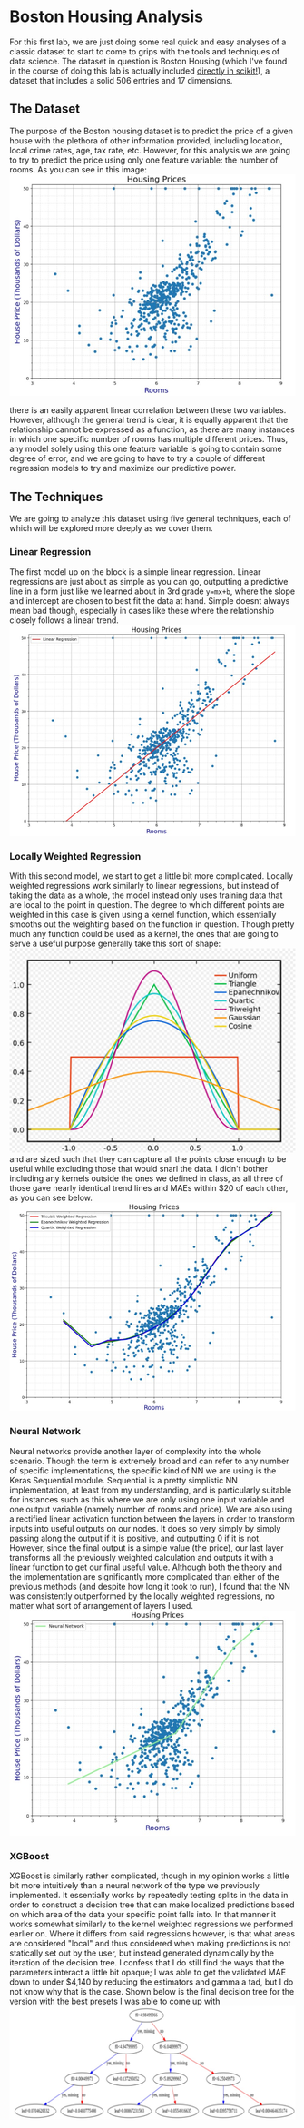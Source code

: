 # Boston Housing Analysis 

For this first lab, we are just doing some real quick and easy analyses of a classic dataset to start to come to grips with the tools and techniques of data science. The dataset in question is Boston Housing (which I've found in the course of doing this lab is actually included [directly in scikit!](https://scikit-learn.org/stable/modules/generated/sklearn.datasets.load_boston.html)), a dataset that includes a solid 506 entries and 17 dimensions.

## The Dataset
The purpose of the Boston housing dataset is to predict the price of a given house with the plethora of other information provided, including location, local crime rates, age, tax rate, etc. However, for this analysis we are going to try to predict the price using only one feature variable: the number of rooms. As you can see in this image: ![](img1.jpg)

there is an easily apparent linear correlation between these two variables. However, although the general trend is clear, it is equally apparent that the relationship cannot be expressed as a function, as there are many instances in which one specific number of rooms has multiple different prices. Thus, any model solely using this one feature variable is going to contain some degree of error, and we are going to have to try a couple of different regression models to try and maximize our predictive power.

## The Techniques
We are going to analyze this dataset using five general techniques, each of which will be explored more deeply as we cover them.

### Linear Regression
The first model up on the block is a simple linear regression. Linear regressions are just about as simple as you can go, outputting a predictive line in a form just like we learned about in 3rd grade `y=mx+b`, where the slope and intercept are chosen to best fit the data at hand. Simple doesnt always mean bad though, especially in cases like these where the relationship closely follows a linear trend. ![](img2.jpg)

### Locally Weighted Regression
With this second model, we start to get a little bit more complicated. Locally weighted regressions work similarly to linear regressions, but instead of taking the data as a whole, the model instead only uses training data that are local to the point in question. The degree to which different points are weighted in this case is given using a kernel function, which essentially smooths out the weighting based on the function in question. Though pretty much any function could be used as a kernel, the ones that are going to serve a useful purpose generally take this sort of shape: ![](img3.jpg)
and are sized such that they can capture all the points close enough to be useful while excluding those that would snarl the data. I didn't bother including any kernels outside the ones we defined in class, as all three of those gave nearly identical trend lines and MAEs within $20 of each other, as you can see below. ![](img4.jpg)


### Neural Network
Neural networks provide another layer of complexity into the whole scenario. Though the term is extremely broad and can refer to any number of specific implementations, the specific kind of NN we are using is the Keras Sequential module. Sequential is a pretty simplistic NN implementation, at least from my understanding, and is particularly suitable for instances such as this where we are only using one input variable and one output variable (namely number of rooms and price). We are also using a rectified linear activation function between the layers in order to transform inputs into useful outputs on our nodes. It does so very simply by simply passing along the output if it is positive, and outputting 0 if it is not. However, since the final output is a simple value (the price), our last layer transforms all the previously weighted calculation and outputs it with a linear function to get our final useful value. Although both the theory and the implementation are significantly more complicated than either of the previous methods (and despite how long it took to run), I found that the NN was consistently outperformed by the locally weighted regressions, no matter what sort of arrangement of layers I used. ![](img5.jpg)

### XGBoost
XGBoost is similarly rather complicated, though in my opinion works a little bit more intuitively than a neural network of the type we previously implemented. It essentially works by repeatedly testing splits in the data in order to construct a decision tree that can make localized predictions based on which area of the data your specific point falls into. In that manner it works somewhat similarly to the kernel weighted regressions we performed earlier on. Where it differs from said regressions however, is that what areas are considered "local" and thus considered when making predictions is not statically set out by the user, but instead generated dynamically by the iteration of the decision tree. I confess that I do still find the ways that the parameters interact a little bit opaque; I was able to get the validated MAE down to under $4,140 by reducing the estimators and gamma a tad, but I do not know why that is the case. Shown below is the final decision tree for the version with the best presets I was able to come up with ![](img6.jpg)
